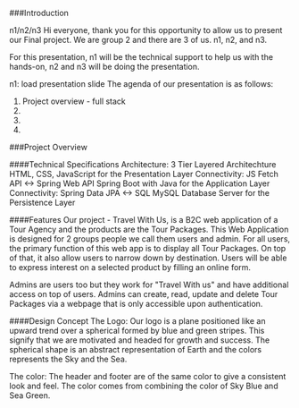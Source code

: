 ###Introduction

n1/n2/n3
Hi everyone, thank you for this opportunity to allow us to present our Final project. 
We are group 2 and there are 3 of us. n1, n2, and n3.

For this presentation, n1 will be the technical support to help us with the hands-on, n2 and n3 will be doing the presentation.

n1: load presentation slide
The agenda of our presentation is as follows:
1. Project overview - full stack
2. 
3.
4.

###Project Overview

####Technical Specifications
Architecture: 3 Tier Layered Architechture
HTML, CSS, JavaScript for the Presentation Layer
Connectivity: JS Fetch API <-> Spring Web API
Spring Boot with Java for the Application Layer
Connectivity: Spring Data JPA <-> SQL
MySQL Database Server for the Persistence Layer

####Features
Our project - Travel With Us, is a B2C web application of a Tour Agency and the products are the Tour Packages.
This Web Application is designed for 2 groups people we call them users and admin.
For all users, the primary function of this web app is to display all Tour Packages. On top of that, it also allow users to narrow down by destination. Users will be able to express interest on a selected product by filling an online form.

Admins are users too but they work for "Travel With us" and have additional access on top of users. Admins can create, read, update and delete Tour Packages via a webpage that is only accessible upon authentication.

####Design Concept
The Logo:
Our logo is a plane positioned like an upward trend over a spherical formed by blue and green stripes. This signify that we are motivated and headed for growth and success. The spherical shape is an abstract representation of Earth and the colors represents the Sky and the Sea. 

The color: 
The header and footer are of the same color to give a consistent look and feel. The color comes from combining the color of Sky Blue and Sea Green.